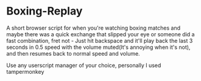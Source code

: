 # Boxing-Replay
A short browser script for when you're watching boxing matches and maybe there was a quick exchange that slipped your eye or someone did a fast combination, fret not - Just hit backspace and it'll play back the last 3 seconds in 0.5 speed with the volume muted(It's annoying when it's not), and then resumes back to normal speed and volume.

Use any userscript manager of your choice, personally I used tampermonkey
